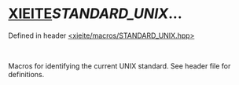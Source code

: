 # [XIEITE](../macros.md)_STANDARD_UNIX_...
Defined in header [<xieite/macros/STANDARD_UNIX.hpp>](../../include/xieite/macros/STANDARD_UNIX.hpp)

<br/>

Macros for identifying the current UNIX standard. See header file for definitions.
